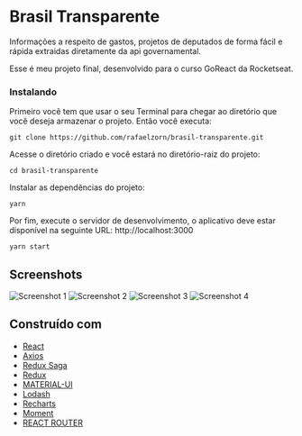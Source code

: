 # Brasil Transparente

Informações a respeito de gastos, projetos de deputados de forma fácil e rápida extraidas diretamente da api governamental.

Esse é meu projeto final, desenvolvido para o curso GoReact da Rocketseat.

### Instalando

Primeiro você tem que usar o seu Terminal para chegar ao diretório que você deseja armazenar o projeto. Então você executa:

```
git clone https://github.com/rafaelzorn/brasil-transparente.git
```

Acesse o diretório criado e você estará no diretório-raiz do projeto:

```
cd brasil-transparente
```

Instalar as dependências do projeto:

```
yarn
```

Por fim, execute o servidor de desenvolvimento, o aplicativo deve estar disponível na seguinte URL: http://localhost:3000

```
yarn start
```

## Screenshots

![Screenshot 1](https://image.ibb.co/jSUY2z/imagem_1.png)
![Screenshot 2](https://image.ibb.co/i3rrpe/imagem_2.png)
![Screenshot 3](https://image.ibb.co/fVcsvK/imagem_3.png)
![Screenshot 4](https://image.ibb.co/mQffG9/imagem_4.png)

## Construído com

-   [React](https://reactjs.org)
-   [Axios](https://github.com/axios/axios)
-   [Redux Saga](https://redux-saga.js.org)
-   [Redux](https://redux.js.org)
-   [MATERIAL-UI](https://material-ui.com)
-   [Lodash](https://lodash.com)
-   [Recharts](http://recharts.org)
-   [Moment](https://momentjs.com)
-   [REACT ROUTER](https://reacttraining.com/react-router/web/guides/philosophy)
